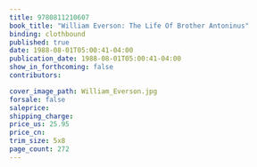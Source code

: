 ```yaml
---
title: 9780811210607
book_title: "William Everson: The Life Of Brother Antoninus"
binding: clothbound
published: true
date: 1988-08-01T05:00:41-04:00
publication_date: 1988-08-01T05:00:41-04:00
show_in_forthcoming: false
contributors:

cover_image_path: William_Everson.jpg
forsale: false
saleprice:
shipping_charge:
price_us: 25.95
price_cn:
trim_size: 5x8
page_count: 272
---
```


